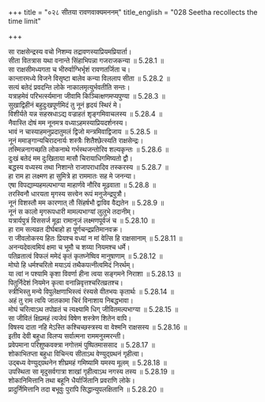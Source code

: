 +++
title = "०२८ सीतया रावणवाक्यमननम्"
title_english = "028 Seetha recollects the time limit"

+++


  
सा राक्षसेन्द्रस्य वचो निशम्य तद्रावणस्याप्रियमप्रियार्ता।  
सीता वितत्रास यथा वनान्ते सिंहाभिपन्ना गजराजकन्या ॥ 5.28.1 ॥   
सा राक्षसीमध्यगता च भीरुर्वाग्भिर्भृशं रावणतर्जिता च।  
कान्तारमध्ये विजने विसृष्टा बालेव कन्या विललाप सीता ॥ 5.28.2 ॥   
सत्यं बतेदं प्रवदन्ति लोके नाकालमृत्युर्भवतीति सन्तः।  
यत्राहमेवं परिभर्त्स्यमाना जीवामि किञ्चित्क्षणमप्यपुण्या ॥ 5.28.3 ॥   
सुखाद्विहीनं बहुदुःखपूर्णमिदं तु नूनं हृदयं स्थिरं मे।  
विशीर्यते यन्न सहस्रधाऽद्य वज्राहतं शृङ्गमिवाचलस्य ॥ 5.28.4 ॥   
नैवास्ति दोषं मम नूनमत्र वध्याऽहमस्याप्रियदर्शनस्य।  
भावं न चास्याहमनुप्रदातुमलं द्विजो मन्त्रमिवाद्विजाय ॥ 5.28.5 ॥   
नूनं ममाङ्गान्यचिरादनार्यः शस्त्रैः शितैश्छेत्स्यति राक्षसेन्द्रः।  
तस्मिन्ननागच्छति लोकनाथे गर्भस्थजन्तोरिव शल्यकृन्तः ॥ 5.28.6 ॥   
दुःखं बतेदं मम दुःखिताया मासौ चिरायाधिगमिष्यतो द्वौ।  
बद्धस्य वध्यस्य तथा निशान्ते राजापराधादिव तस्करस्य ॥ 5.28.7 ॥   
हा राम हा लक्ष्मण हा सुमित्रे हा राममातः सह मे जनन्या।  
एषा विपद्याम्यहमल्पभाग्या माहार्णवे नौरिव मूढवाता ॥ 5.28.8 ॥   
तरस्विनौ धारयता मृगस्य सत्त्वेन रूपं मनुजेन्द्रपुत्रौ।  
नूनं विशस्तौ मम कारणात् तौ सिंहर्षभौ द्वाविव वैद्यतेन ॥ 5.28.9 ॥   
नूनं स कालो मृगरूपधारी मामल्पभाग्यां लुलुभे तदानीम्।  
यत्रार्यपुत्रं विससर्ज मूढा रामानुजं लक्ष्मणपूर्वजं च ॥ 5.28.10 ॥   
हा राम सत्यव्रत दीर्घबाहो हा पूर्णचन्द्रप्रतिमानवक्र।  
रा जीवलोकस्य हितः प्रियश्च वध्यां न मां वेत्सि हि राक्षसानाम् ॥ 5.28.11 ॥   
अनन्यदेवत्वमियं क्षमा च भूमौ च शय्या नियमश्च धर्मे।  
पतिव्रतात्वं विफलं ममेदं कृतं कृतघ्नेष्विव मानुषाणाम् ॥ 5.28.12 ॥   
मोघो हि धर्मश्चरितो मयाऽयं तथैकपत्नीत्वमिदं निरर्थम्।  
या त्वां न पश्यामि कृशा विवर्णा हीना त्वया सङ्गमने निराशा ॥ 5.28.13 ॥   
पितुर्निदेशं नियमेन कृत्वा वनान्निवृत्तश्चरितव्रतश्च।  
स्त्रीभिस्तु मन्ये विपुलेक्षणाभिस्त्वं रंस्यसे वीतभयः कृतार्थः ॥ 5.28.14 ॥   
अहं तु राम त्वयि जातकामा चिरं विनाशाय निबद्धभावा।  
मोघं चरित्वाऽथ तपोव्रतं च त्यक्ष्यामि धिग् जीवितमल्पभाग्या ॥ 5.28.15 ॥   
सा जीवितं क्षिप्रमहं त्यजेयं विषेण शस्त्रेण शितेन वापि।  
विषस्य दाता नहि मेऽस्ति कश्चिच्छस्त्रस्य वा वेश्मनि राक्षसस्य ॥ 5.28.16 ॥   
इतीव देवी बहुधा विलप्य सर्वात्मना राममनुस्मरन्ती।  
प्रवेपमाना परिशुष्कवक्त्रा नगोत्तमं पुष्पितमाससाद ॥ 5.28.17 ॥   
शोकाभितप्ता बहुधा विचिन्त्य सीताऽथ वेण्युद्ग्रथनं गृहीत्वा।  
उद्बध्य वेण्युद्ग्रथनेन शीघ्रमहं गमिष्यामि यमस्य मूलम् ॥ 5.28.18 ॥   
उपस्थिता सा मृदुसर्वगात्रा शाखां गृहीत्वाऽथ नगस्य तस्य ॥ 5.28.19 ॥   
शोकानिमित्तानि तथा बहूनि धैर्यार्जितानि प्रवराणि लोके।  
प्रादुर्निमित्तानि तदा बभूवुः पुरापि सिद्धान्युपलक्षितानि ॥ 5.28.20 ॥   
